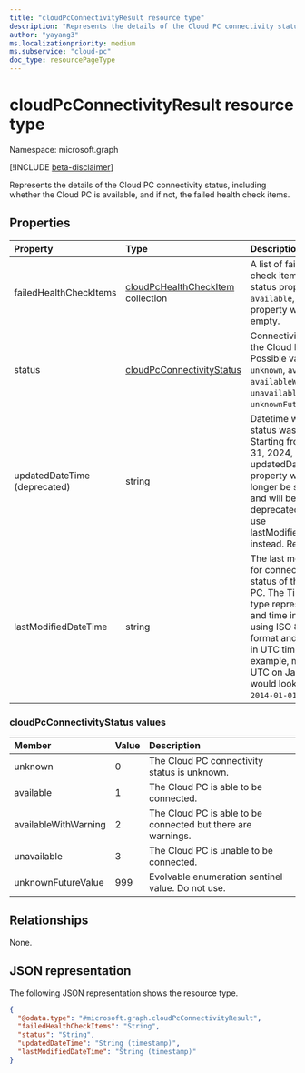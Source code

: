 ```yaml
---
title: "cloudPcConnectivityResult resource type"
description: "Represents the details of the Cloud PC connectivity status."
author: "yayang3"
ms.localizationpriority: medium
ms.subservice: "cloud-pc"
doc_type: resourcePageType
---
```


# cloudPcConnectivityResult resource type

Namespace: microsoft.graph

[!INCLUDE [beta-disclaimer](../../includes/beta-disclaimer.md)]

Represents the details of the Cloud PC connectivity status, including whether the Cloud PC is available, and if not, the failed health check items.

## Properties
|Property|Type|Description|
|:---|:---|:---|
|failedHealthCheckItems|[cloudPcHealthCheckItem](../resources/cloudpchealthcheckitem.md) collection|A list of failed health check items. If the status property is `available`, this property will be empty.|
|status|[cloudPcConnectivityStatus](#cloudpcconnectivitystatus-values)|Connectivity status of the Cloud PC. Possible values are: `unknown`, `available`, `availableWithWarning`, `unavailable`, and `unknownFutureValue`.|
|updatedDateTime (deprecated)|string|Datetime when the status was updated. Starting from August 31, 2024, updatedDatetime property will no longer be supported and will be marked as deprecated. Please use lastModifiedDateTime instead. Read-Only. |
|lastModifiedDateTime|string|The last modified time for connectivity status of the Cloud PC. The Timestamp type represents date and time information using ISO 8601 format and is always in UTC time. For example, midnight UTC on Jan 1, 2014 would look like this: `2014-01-01T00:00:00Z`. |

### cloudPcConnectivityStatus values

|Member|Value|Description|
|:---|:---|:---|
|unknown|0|The Cloud PC connectivity status is unknown.|
|available|1|The Cloud PC is able to be connected.|
|availableWithWarning|2|The Cloud PC is able to be connected but there are warnings.|
|unavailable|3|The Cloud PC is unable to be connected.|
|unknownFutureValue|999|Evolvable enumeration sentinel value. Do not use.|

## Relationships
None.

## JSON representation
The following JSON representation shows the resource type.
<!-- {
  "blockType": "resource",
  "@odata.type": "microsoft.graph.cloudPcConnectivityResult"
}
-->
``` json
{
  "@odata.type": "#microsoft.graph.cloudPcConnectivityResult",
  "failedHealthCheckItems": "String",
  "status": "String",
  "updatedDateTime": "String (timestamp)",
  "lastModifiedDateTime": "String (timestamp)"
}
```
